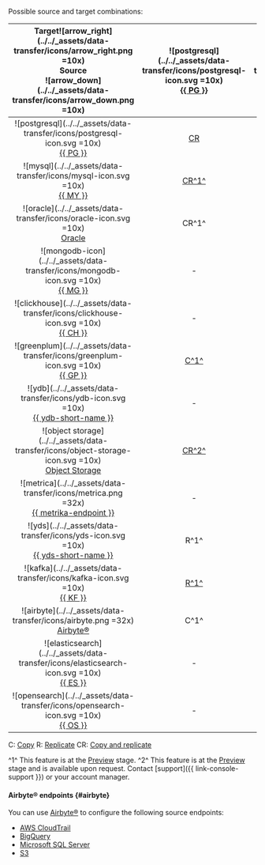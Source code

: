 Possible source and target combinations:



| Target![arrow_right](../../_assets/data-transfer/icons/arrow_right.png =10x)<br>Source<br>![arrow_down](../../_assets/data-transfer/icons/arrow_down.png =10x) | ![postgresql](../../_assets/data-transfer/icons/postgresql-icon.svg =10x)<br>[{{ PG }}](../../data-transfer/operations/endpoint/target/postgresql.md) | ![mysql](../../_assets/data-transfer/icons/mysql-icon.svg =10x)<br>[{{ MY }}](../../data-transfer/operations/endpoint/target/mysql.md) | ![mongodb](../../_assets/data-transfer/icons/mongodb-icon.svg =10x)<br>[{{ MG }}](../../data-transfer/operations/endpoint/target/mongodb.md) | ![clickhouse](../../_assets/data-transfer/icons/clickhouse-icon.svg =10x)<br>[{{ CH }}](../../data-transfer/operations/endpoint/target/clickhouse.md) | ![greenplum](../../_assets/data-transfer/icons/greenplum-icon.svg =10x)<br>[{{ GP }}](../../data-transfer/operations/endpoint/target/greenplum.md) | ![ydb](../../_assets/data-transfer/icons/ydb-icon.svg =10x)<br>[{{ ydb-short-name }}](../../data-transfer/operations/endpoint/target/yandex-database.md) | ![object storage](../../_assets/data-transfer/icons/object-storage-icon.svg =10x)<br>[Object Storage](../../data-transfer/operations/endpoint/target/object-storage.md) | ![apache kafka](../../_assets/data-transfer/icons/kafka-icon.svg =10x)<br>[Apache Kafka](../../data-transfer/operations/endpoint/target/kafka.md) | ![yds](../../_assets/data-transfer/icons/yds-icon.svg =10x)<br>[{{ yds-short-name }}](../../data-transfer/operations/endpoint/target/data-streams.md) | ![elasticsearch](../../_assets/data-transfer/icons/elasticsearch-icon.svg =10x)<br>[{{ ES }}](../../data-transfer/operations/endpoint/target/elasticsearch.md) | ![opensearch](../../_assets/data-transfer/icons/opensearch-icon.svg =10x)<br>[{{ OS }}](../../data-transfer/operations/endpoint/target/opensearch.md) | ![arrow_left](../../_assets/data-transfer/icons/arrow_left.png =10x)Target<br>Source<br>![arrow_down](../../_assets/data-transfer/icons/arrow_down.png =10x) |
|:-----------------------------------------------------------------------------------------------------------------------------------------------------------------------:|:-----------------------------------------------------------------------------------------------------------------------------------------------------:|:--------------------------------------------------------------------------------------------------------------------------------------:|:--------------------------------------------------------------------------------------------------------------------------------------------:|:-----------------------------------------------------------------------------------------------------------------------------------------------------:|:--------------------------------------------------------------------------------------------------------------------------------------------------:|:--------------------------------------------------------------------------------------------------------------------------------------------------------:|:-----------------------------------------------------------------------------------------------------------------------------------------------------------------------:|:-------------------------------------------------------------------------------------------------------------------------------------------------:|:---------------------------------------------------------------------------------------------------------------------------------------------------:|:--------------------------------------------------------------------------------------------------------------------------------------------------------------:|:-----------------------------------------------------------------------------------------------------------------------------------------------------:|:-----------------------------------------------------------------------------------------------------------------------------------------------------------------------:|
| ![postgresql](../../_assets/data-transfer/icons/postgresql-icon.svg =10x)<br>[{{ PG }}](../../data-transfer/operations/endpoint/source/postgresql.md) | [CR](../../data-transfer/tutorials/managed-postgresql) | [CR^1^](../../data-transfer/tutorials/mpg-to-mmy.md) | - | [CR](../../data-transfer/tutorials/rdbms-to-clickhouse) | [C](../../data-transfer/tutorials/managed-greenplum.md)R^1^ | [CR^1^](../../data-transfer/tutorials/mpg-to-ydb.md) | [C^1^](../../data-transfer/tutorials/mpg-to-objstorage.md) | [CR](../../data-transfer/tutorials/cdc-mpg.md) | [CR^1^](../../data-transfer/tutorials/mpg-to-yds.md) | C^1^ | C^1^ | ![postgresql](../../_assets/data-transfer/icons/postgresql-icon.svg =10x)<br>[{{ PG }}](../../data-transfer/operations/endpoint/source/postgresql.md) |
| ![mysql](../../_assets/data-transfer/icons/mysql-icon.svg =10x)<br>[{{ MY }}](../../data-transfer/operations/endpoint/source/mysql.md) | [CR^1^](../../data-transfer/tutorials/mmy-to-mpg.md) | [C](../../data-transfer/tutorials/managed-mysql)R | - | [CR](../../data-transfer/tutorials/mysql-to-clickhouse) | [CR^1^](../../data-transfer/tutorials/mmy-to-mgp.md) | [CR^1^](../../data-transfer/tutorials/managed-mysql-to-ydb.md) | [C^1^](../../data-transfer/tutorials/mmy-objs-migration.md) | [CR](../../data-transfer/tutorials/cdc-mmy.md) | [CR^1^](../../data-transfer/tutorials/mmy-to-yds.md) | - | - | ![mysql](../../_assets/data-transfer/icons/mysql-icon.svg =10x)<br>[{{ MY }}](../../data-transfer/operations/endpoint/source/mysql.md) |
| ![oracle](../../_assets/data-transfer/icons/oracle-icon.svg =10x)<br>[Oracle](../../data-transfer/operations/endpoint/source/oracle.md) | CR^1^ | - | - | CR^1^ | CR^1^ | - | - | - | - | - | - | ![oracle](../../_assets/data-transfer/icons/oracle-icon.svg =10x)<br>[Oracle](../../data-transfer/operations/endpoint/source/oracle.md) |
| ![mongodb-icon](../../_assets/data-transfer/icons/mongodb-icon.svg =10x)<br>[{{ MG }}](../../data-transfer/operations/endpoint/source/mongodb.md) | - | - | [CR](../../data-transfer/tutorials/managed-mongodb.md) | - | - | - | C^1^ | - | - | - | - | ![mongodb-icon](../../_assets/data-transfer/icons/mongodb-icon.svg =10x)<br>[{{ MG }}](../../data-transfer/operations/endpoint/source/mongodb.md) |
| ![clickhouse](../../_assets/data-transfer/icons/clickhouse-icon.svg =10x)<br>[{{ CH }}](../../data-transfer/operations/endpoint/source/clickhouse.md) | - | - | - | [C](../../data-transfer/tutorials/managed-clickhouse) | - | - | - | - | - | - | - | ![clickhouse](../../_assets/data-transfer/icons/clickhouse-icon.svg =10x)<br>[{{ CH }}](../../data-transfer/operations/endpoint/source/clickhouse.md) |
| ![greenplum](../../_assets/data-transfer/icons/greenplum-icon.svg =10x)<br>[{{ GP }}](../../data-transfer/operations/endpoint/source/greenplum.md) | [C^1^](../../data-transfer/tutorials/greenplum-to-postgresql.md) | - | - | [C](../../data-transfer/tutorials/greenplum-to-clickhouse.md) | [C^1^](../../data-transfer/tutorials/managed-greenplum.md) | - | - | - | - | - | - | ![greenplum](../../_assets/data-transfer/icons/greenplum-icon.png =10x)<br>[{{ GP }}](../../data-transfer/operations/endpoint/source/greenplum.md) |
| ![ydb](../../_assets/data-transfer/icons/ydb-icon.svg =10x)<br>[{{ ydb-short-name }}](../../data-transfer/operations/endpoint/source/ydb.md) | - | - | - | CR^1^ | - | - | C^1^ | [CR^1^](../../data-transfer/tutorials/cdc-ydb.md) | [CR^1^](../../data-transfer/tutorials/ydb-to-yds.md) | - | - | ![ydb](../../_assets/data-transfer/icons/ydb-icon.svg =10x)<br>[{{ ydb-short-name }}](../../data-transfer/operations/endpoint/source/ydb.md) |
| ![object storage](../../_assets/data-transfer/icons/object-storage-icon.svg =10x)<br>[Object Storage](../../data-transfer/operations/endpoint/source/object-storage.md) | [CR^2^](../../data-transfer/tutorials/object-storage-to-postgresql.md) | CR^2^ | - | [CR^2^](../../data-transfer/tutorials/object-storage-to-clickhouse.md) | CR^2^ | CR^2^ | - | - | - | - | - | ![object storage](../../_assets/data-transfer/icons/object-storage-icon.svg =10x)<br>[Object Storage](../../data-transfer/operations/endpoint/source/object-storage.md) |
| ![metrica](../../_assets/data-transfer/icons/metrica.png =32x)<br>[{{ metrika-endpoint }}](../../data-transfer/operations/endpoint/source/metrika.md) | - | - | - | [R^1^](../../data-transfer/tutorials/metrika-to-clickhouse.md) | - | - | - | - | - | - | - | ![metrica](../../_assets/data-transfer/icons/metrica.png =32x)<br>[{{ metrika-endpoint }}](../../data-transfer/operations/endpoint/source/metrika.md) |
| ![yds](../../_assets/data-transfer/icons/yds-icon.svg =10x)<br>[{{ yds-short-name }}](../../data-transfer/operations/endpoint/source/data-streams.md) | R^1^ | R^1^ | R^1^ | [R^1^](../../data-transfer/tutorials/yds-to-clickhouse.md) | R^1^ | R^1^ | [R^1^](../../data-transfer/tutorials/yds-to-objstorage.md) | R^1^ | R^1^ | R^1^ | [R^1^](../../data-transfer/tutorials/trails-to-os.md) | ![yds](../../_assets/data-transfer/icons/yds-icon.svg =10x)<br>[{{ yds-full-name }}](../../data-transfer/operations/endpoint/source/data-streams.md) |
| ![kafka](../../_assets/data-transfer/icons/kafka-icon.svg =10x)<br>[{{ KF }}](../../data-transfer/operations/endpoint/source/kafka.md) | [R^1^](../../data-transfer/tutorials/mkf-to-mpg.md) | [R^1^](../../data-transfer/tutorials/mkf-to-mmy.md) | [R^1^](../../data-transfer/tutorials/mkf-to-mmg.md) | [R^1^](../../data-transfer/tutorials/mkf-to-mch) | [R^1^](../../data-transfer/tutorials/managed-kafka-to-greenplum.md) | [R^1^](../../data-transfer/tutorials/mkf-to-ydb.md) | R^1^ | [R^1^](../../data-transfer/tutorials/mkf-to-mkf.md) | [R^1^](../../data-transfer/tutorials/mkf-to-yds.md) | [R^1^](../../data-transfer/tutorials/mkf-to-mes.md) | [R^1^](../../data-transfer/tutorials/mkf-to-mos.md) | ![kafka](../../_assets/data-transfer/icons/kafka-icon.svg =10x)<br>[{{ KF }}](../../data-transfer/operations/endpoint/source/kafka.md) |
| ![airbyte](../../_assets/data-transfer/icons/airbyte.png =32x)<br>[Airbyte®](#airbyte) | C^1^ | C^1^ | C^1^ | C^1^ | C^1^ | C^1^ | - | C^1^ | C^1^ | - | - | ![airbyte](../../_assets/data-transfer/icons/airbyte.png =32x)<br>[Airbyte®](#airbyte) |
| ![elasticsearch](../../_assets/data-transfer/icons/elasticsearch-icon.svg =10x)<br>[{{ ES }}](../../data-transfer/operations/endpoint/source/elasticsearch.md) | - | - | - | - | - | - | - | - | - | - | [C^1^](../../data-transfer/tutorials/mes-to-mos.md) | ![elasticsearch](../../_assets/data-transfer/icons/elasticsearch-icon.svg =10x)<br>[{{ ES }}](../../data-transfer/operations/endpoint/source/elasticsearch.md) |
| ![opensearch](../../_assets/data-transfer/icons/opensearch-icon.svg =10x)<br>[{{ OS }}](../../data-transfer/operations/endpoint/source/opensearch.md) | - | - | - | - | - | - | - | - | - | - | [C^1^](../../data-transfer/tutorials/os-to-mos.md) | ![opensearch](../../_assets/data-transfer/icons/opensearch-icon.svg =10x)<br>[{{ OS }}](../../data-transfer/operations/endpoint/source/opensearch.md) |




C: [Copy](../../data-transfer/concepts/transfer-lifecycle.md#copy)
R: [Replicate](../../data-transfer/concepts/transfer-lifecycle.md#replication)
CR: [Copy and replicate](../../data-transfer/concepts/transfer-lifecycle.md#copy-and-replication)


^1^ This feature is at the [Preview](../../overview/concepts/launch-stages.md) stage.
^2^ This feature is at the [Preview](../../overview/concepts/launch-stages.md) stage and is available upon request. Contact [support]({{ link-console-support }}) or your account manager.

#### Airbyte® endpoints {#airbyte}

You can use [Airbyte®](https://docs.airbyte.com/category/sources) to configure the following source endpoints:

* [AWS CloudTrail](../../data-transfer/operations/endpoint/source/aws-cloudtrail.md)
* [BigQuery](../../data-transfer/operations/endpoint/source/bigquery.md)
* [Microsoft SQL Server](../../data-transfer/operations/endpoint/source/mssql.md)
* [S3](../../data-transfer/operations/endpoint/source/s3.md)

